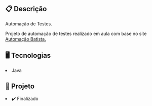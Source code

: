 <h2>📋 Descrição</h2>
<p>Automação de Testes.</p>
<p>Projeto de automação de testes realizado em aula com base no site <a href='https://automacaocombatista.herokuapp.com/home/index'>Automação Batista. </a> </p>

<h2>🖥️ Tecnologias</h2>
<li>Java </li> 


<h2>🎨 Projeto</h2>
<li>✔️ Finalizado</li>
